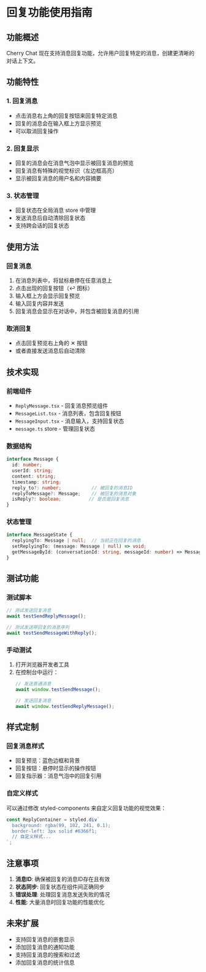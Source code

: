 # 回复功能使用指南

## 功能概述

Cherry Chat 现在支持消息回复功能，允许用户回复特定的消息，创建更清晰的对话上下文。

## 功能特性

### 1. 回复消息
- 点击消息右上角的回复按钮来回复特定消息
- 回复的消息会在输入框上方显示预览
- 可以取消回复操作

### 2. 回复显示
- 回复的消息会在消息气泡中显示被回复消息的预览
- 回复消息有特殊的视觉标识（左边框高亮）
- 显示被回复消息的用户名和内容摘要

### 3. 状态管理
- 回复状态在全局消息 store 中管理
- 发送消息后自动清除回复状态
- 支持跨会话的回复状态

## 使用方法

### 回复消息
1. 在消息列表中，将鼠标悬停在任意消息上
2. 点击出现的回复按钮（↩️ 图标）
3. 输入框上方会显示回复预览
4. 输入回复内容并发送
5. 回复消息会显示在对话中，并包含被回复消息的引用

### 取消回复
- 点击回复预览右上角的 ✕ 按钮
- 或者直接发送消息后自动清除

## 技术实现

### 前端组件
- `ReplyMessage.tsx` - 回复消息预览组件
- `MessageList.tsx` - 消息列表，包含回复按钮
- `MessageInput.tsx` - 消息输入，支持回复状态
- `message.ts` store - 管理回复状态

### 数据结构
```typescript
interface Message {
  id: number;
  userId: string;
  content: string;
  timestamp: string;
  reply_to?: number;           // 被回复的消息ID
  replyToMessage?: Message;    // 被回复的消息对象
  isReply?: boolean;          // 是否是回复消息
}
```

### 状态管理
```typescript
interface MessageState {
  replyingTo: Message | null;  // 当前正在回复的消息
  setReplyingTo: (message: Message | null) => void;
  getMessageById: (conversationId: string, messageId: number) => Message | undefined;
}
```

## 测试功能

### 测试脚本
```typescript
// 测试发送回复消息
await testSendReplyMessage();

// 测试发送带回复的消息序列
await testSendMessageWithReply();
```

### 手动测试
1. 打开浏览器开发者工具
2. 在控制台中运行：
   ```javascript
   // 发送普通消息
   await window.testSendMessage();
   
   // 发送回复消息
   await window.testSendReplyMessage();
   ```

## 样式定制

### 回复消息样式
- 回复预览：蓝色边框和背景
- 回复按钮：悬停时显示的操作按钮
- 回复指示器：消息气泡中的回复引用

### 自定义样式
可以通过修改 styled-components 来自定义回复功能的视觉效果：

```typescript
const ReplyContainer = styled.div`
  background: rgba(99, 102, 241, 0.1);
  border-left: 3px solid #6366f1;
  // 自定义样式...
`;
```

## 注意事项

1. **消息ID**: 确保被回复的消息ID存在且有效
2. **状态同步**: 回复状态在组件间正确同步
3. **错误处理**: 处理回复消息发送失败的情况
4. **性能**: 大量消息时回复功能的性能优化

## 未来扩展

- 支持回复消息的嵌套显示
- 添加回复消息的通知功能
- 支持回复消息的搜索和过滤
- 添加回复消息的统计信息 